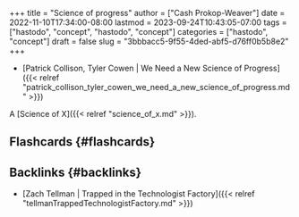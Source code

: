 +++
title = "Science of progress"
author = ["Cash Prokop-Weaver"]
date = 2022-11-10T17:34:00-08:00
lastmod = 2023-09-24T10:43:05-07:00
tags = ["hastodo", "concept", "hastodo", "concept"]
categories = ["hastodo", "concept"]
draft = false
slug = "3bbbacc5-9f55-4ded-abf5-d76ff0b5b8e2"
+++

-   [Patrick Collison, Tyler Cowen | We Need a New Science of Progress]({{< relref "patrick_collison_tyler_cowen_we_need_a_new_science_of_progress.md" >}})

A [Science of X]({{< relref "science_of_x.md" >}}).


## Flashcards {#flashcards}


## Backlinks {#backlinks}

-   [Zach Tellman | Trapped in the Technologist Factory]({{< relref "tellmanTrappedTechnologistFactory.md" >}})
